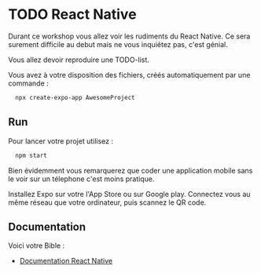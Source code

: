 
# TODO React Native

Durant ce workshop vous allez voir les rudiments du React Native.
Ce sera surement difficile au debut mais ne vous inquiétez pas, c'est génial. 

Vous allez devoir reproduire une TODO-list.

Vous avez à votre disposition des fichiers, créés automatiquement 
par une commande :   

```bash
  npx create-expo-app AwesomeProject
```

## Run 

Pour lancer votre projet utilisez : 

```bash
  npm start
```

Bien évidemment vous remarquerez que coder une application mobile
sans le voir sur un télephone c'est moins pratique. 

Installez Expo sur votre l'App Store ou sur Google play. 
Connectez vous au même réseau que votre ordinateur, 
puis scannez le QR code.

## Documentation

Voici votre Bible :

 - [Documentation React Native](https://reactnative.dev/docs/getting-started)